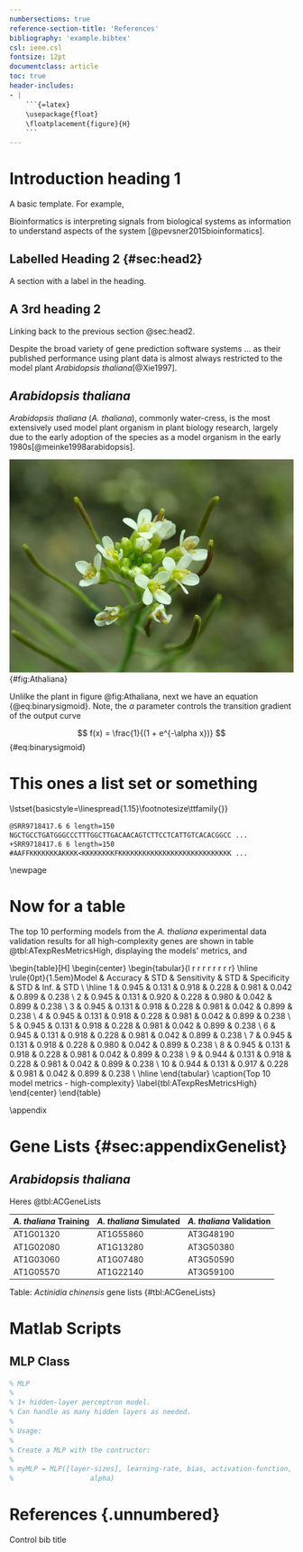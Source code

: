 ```yaml
---
numbersections: true
reference-section-title: 'References'
bibliography: 'example.bibtex'
csl: ieee.csl
fontsize: 12pt
documentclass: article
toc: true
header-includes:
- |
    ```{=latex}
    \usepackage{float}
    \floatplacement{figure}{H}
    ```
---
```


# Introduction heading 1
A basic template. For example,

Bioinformatics is interpreting signals from biological systems as
information to understand aspects of the system [@pevsner2015bioinformatics].

## Labelled Heading 2 {#sec:head2}
A section with a label in the heading.

## A 3rd heading 2
Linking back to the previous section @sec:head2.

Despite the broad variety of gene prediction software systems ... as their
published performance using plant data is almost always restricted to the model
plant *Arabidopsis thaliana*[@Xie1997].

## *Arabidopsis thaliana*

*Arabidopsis thaliana* (*A. thaliana*), commonly water-cress, is the most extensively used model
plant organism in plant biology research, largely due to the early adoption of
the species as a model organism in the early 1980s[@meinke1998arabidopsis].

![*A. thaliana*](figures/Arabidopsis_thaliana.jpg){#fig:Athaliana}


Unlilke the plant in figure @fig:Athaliana, next we have an equation {@eq:binarysigmoid}. Note, the $\alpha$ parameter controls the
transition gradient of the output curve

$$ f(x) = \frac{1}{(1 + e^{-\alpha x})} $$ {#eq:binarysigmoid}

# This ones a list set or something

\lstset{basicstyle=\linespread{1.15}\footnotesize\ttfamily{}}
~~~~ {#rnaseqread caption="A single RNA-Seq read"}
@SRR9718417.6 6 length=150
NGCTGCCTGATGGGCCCTTTGGCTTGACAACAGTCTTCCTCATTGTCACACGGCC ...
+SRR9718417.6 6 length=150
#AAFFKKKKKKKAKKKK<KKKKKKKKFKKKKKKKKKKKKKKKKKKKKKKKKKKKK ...
~~~~

\newpage

# Now for a table
The top 10 performing models from the *A. thaliana* experimental data
validation results for all high-complexity genes are shown in table
@tbl:ATexpResMetricsHigh, displaying the models' metrics, and

\begin{table}[H]
\begin{center}
\begin{tabular}{l r r r r r r r r}
\hline
\rule{0pt}{1.5em}Model & Accuracy & STD & Sensitivity & STD & Specificity & STD & Inf. & STD \\
\hline
1 & 0.945 & 0.131 & 0.918 & 0.228 & 0.981 & 0.042 & 0.899 & 0.238 \\
2 & 0.945 & 0.131 & 0.920 & 0.228 & 0.980 & 0.042 & 0.899 & 0.238 \\
3 & 0.945 & 0.131 & 0.918 & 0.228 & 0.981 & 0.042 & 0.899 & 0.238 \\
4 & 0.945 & 0.131 & 0.918 & 0.228 & 0.981 & 0.042 & 0.899 & 0.238 \\
5 & 0.945 & 0.131 & 0.918 & 0.228 & 0.981 & 0.042 & 0.899 & 0.238 \\
6 & 0.945 & 0.131 & 0.918 & 0.228 & 0.981 & 0.042 & 0.899 & 0.238 \\
7 & 0.945 & 0.131 & 0.918 & 0.228 & 0.980 & 0.042 & 0.899 & 0.238 \\
8 & 0.945 & 0.131 & 0.918 & 0.228 & 0.981 & 0.042 & 0.899 & 0.238 \\
9 & 0.944 & 0.131 & 0.918 & 0.228 & 0.981 & 0.042 & 0.899 & 0.238 \\
10 & 0.944 & 0.131 & 0.917 & 0.228 & 0.981 & 0.042 & 0.899 & 0.238 \\
\hline
\end{tabular}
\caption{Top 10 model metrics - high-complexity}
\label{tbl:ATexpResMetricsHigh}
\end{center}
\end{table}



\appendix

# Gene Lists {#sec:appendixGenelist}
## *Arabidopsis thaliana*
Heres @tbl:ACGeneLists

| *A. thaliana* Training | *A. thaliana* Simulated | *A. thaliana* Validation |
| :---- | :---- | :---- |
| AT1G01320 | AT1G55860 | AT3G48190 |
| AT1G02080 | AT1G13280 | AT3G50380 |
| AT1G03060 | AT1G07480 | AT3G50590 |
| AT1G05570 | AT1G22140 | AT3G59100 |

Table: *Actinidia chinensis* gene lists {#tbl:ACGeneLists}

# Matlab Scripts
## MLP Class
```matlab
% MLP
%
% 1+ hidden-layer perceptron model.
% Can handle as many hidden layers as needed.
%
% Usage:
%
% Create a MLP with the contructor:
%
% myMLP = MLP([layer-sizes], learning-rate, bias, activation-function,
%                   alpha)
```
# References {.unnumbered}
Control bib title
<div id="refs"></div>

